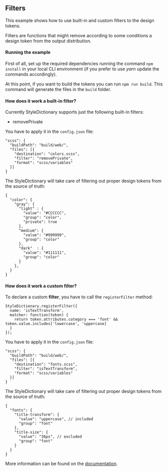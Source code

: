 ## Filters

This example shows how to use built-in and custom filters to the design tokens.

Filters are functions that might remove according to some conditions a design token from the output distribution.

#### Running the example

First of all, set up the required dependencies running the command `npm install` in your local CLI environment (if you prefer to use _yarn_ update the commands accordingly).

At this point, if you want to build the tokens you can run `npm run build`. This command will generate the files in the `build` folder.

#### How does it work a built-in filter?

Currently StyleDictionary supports just the following built-in filters:

- removePrivate

You have to apply it in the `config.json` file:

```
"scss": {
  "buildPath": "build/web/",
  "files": [{
    "destination": "colors.scss",
    "filter": "removePrivate",
    "format": "scss/variables"
  }]
}
```

The StyleDictionary will take care of filtering out proper design tokens from the source of truth:

```
{
  "color": {
    "gray": {
      "light" : {
        "value": "#CCCCCC",
        "group": "color",
        "private": true
      },
      "medium": {
        "value": "#999999",
        "group": "color"
      },
      "dark"  : {
        "value": "#111111",
        "group": "color"
      }
    },
  }
}
```

#### How does it work a custom filter?

To declare a custom **filter**, you have to call the `registerFilter` method:

```
StyleDictionary.registerFilter({
  name: 'isTextTransform',
  matcher: function(token) {
    return token.attributes.category === 'font' && token.value.includes['lowercase', 'uppercase]
  }
});
```

You have to apply it in the `config.json` file:

```
"scss": {
  "buildPath": "build/web/",
  "files": [{
    "destination": "fonts.scss",
    "filter": "isTextTransform",
    "format": "scss/variables"
  }]
}
```

The StyleDictionary will take care of filtering out proper design tokens from the source of truth:

```
{
  "fonts": {
    "title-transform": {
      "value": "uppercase", // included
      "group": "font"
    },
    "title-size": {
      "value": "36px", // excluded
      "group": "font"
    }
  }
}
```

More information can be found on the [documentation](https://amzn.github.io/style-dictionary/#/api?id=registerfilter).
